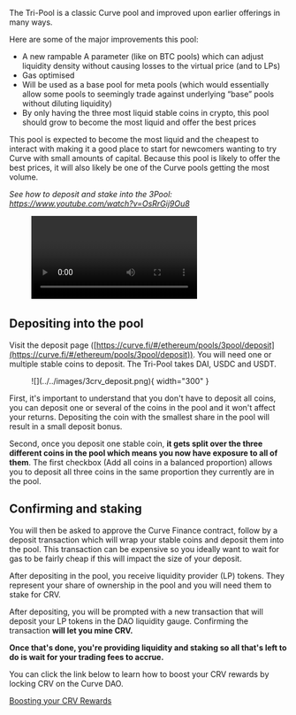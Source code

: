 The Tri-Pool is a classic Curve pool and improved upon earlier offerings in many ways.

Here are some of the major improvements this pool:

*   A new rampable A parameter (like on BTC pools) which can adjust liquidity density without causing losses to the virtual price (and to LPs)
*   Gas optimised
*   Will be used as a base pool for meta pools (which would essentially allow some pools to seemingly trade against underlying “base” pools without diluting liquidity)
*   By only having the three most liquid stable coins in crypto, this pool should grow to become the most liquid and offer the best prices
    
This pool is expected to become the most liquid and the cheapest to interact with making it a good place to start for newcomers wanting to try Curve with small amounts of capital. Because this pool is likely to offer the best prices, it will also likely be one of the Curve pools getting the most volume.

*See how to deposit and stake into the 3Pool: https://www.youtube.com/watch?v=OsRrGij9Ou8*

<figure class="video_container">
  <video controls="true" allowfullscreen="true">
    <source src="https://storage.googleapis.com/curvedocs/staking-3pool.mp4" type="video/mp4">
  </video>
</figure>

## **Depositing into the pool**

Visit the deposit page ([https://curve.fi/#/ethereum/pools/3pool/deposit](https://curve.fi/#/ethereum/pools/3pool/deposit)). You will need one or multiple stable coins to deposit. The Tri-Pool takes DAI, USDC and USDT.

<figure markdown>
  ![](../../images/3crv_deposit.png){ width="300" }
  <figcaption></figcaption>
</figure>

First, it's important to understand that you don't have to deposit all coins, you can deposit one or several of the coins in the pool and it won't affect your returns. Depositing the coin with the smallest share in the pool will result in a small deposit bonus.

Second, once you deposit one stable coin, **it gets split over the three different coins in the pool which means you now have exposure to all of them**. The first checkbox (Add all coins in a balanced proportion) allows you to deposit all three coins in the same proportion they currently are in the pool.

## **Confirming and staking**

You will then be asked to approve the Curve Finance contract, follow by a deposit transaction which will wrap your stable coins and deposit them into the pool. This transaction can be expensive so you ideally want to wait for gas to be fairly cheap if this will impact the size of your deposit.

After depositing in the pool, you receive liquidity provider (LP) tokens. They represent your share of ownership in the pool and you will need them to stake for CRV.

After depositing, you will be prompted with a new transaction that will deposit your LP tokens in the DAO liquidity gauge. Confirming the transaction **will let you mine CRV.**

**Once that's done, you're providing liquidity and staking so all that's left to do is wait for your trading fees to accrue.**

You can click the link below to learn how to boost your CRV rewards by locking CRV on the Curve DAO.

[Boosting your CRV Rewards](/reward-gauges/boosting-your-crv-rewards)

​
